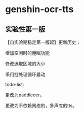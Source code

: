 # genshin-ocr-tts

## 实验性第一版

【自实验期稳定第一版起】更新历史：

增加空闲时的睡眠功能

修改选取区域的大小

采用批处理循环启动

todo-list:

更改为paddleocr。

更改为不依赖网络的，多声库的tts。
